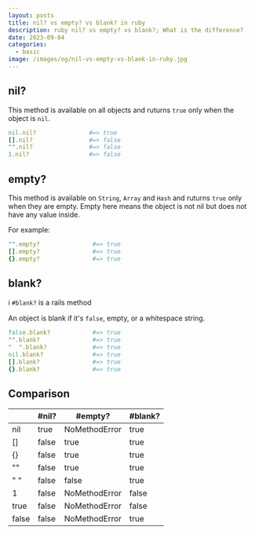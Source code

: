 ```yaml
---
layout: posts
title: nil? vs empty? vs blank? in ruby
description: ruby nil? vs empty? vs blank?; What is the difference?
date: 2023-09-04
categories:
  - basic
image: /images/og/nil-vs-empty-vs-blank-in-ruby.jpg
---
```


## nil?

This method is available on all objects and ruturns `true` only when the object is `nil`.

```ruby
nil.nil?               #=> true
[].nil?                #=> false
"".nil?                #=> false
1.nil?                 #=> false
```

## empty?

This method is available on `String`, `Array` and `Hash` and ruturns `true` only when they are empty.
Empty here means the object is not nil but does not have any value inside.

For example:

```ruby
"".empty?               #=> true
[].empty?               #=> true
{}.empty?               #=> true
```

## blank?

ℹ️ `#blank?` is a rails method

An object is blank if it's `false`, empty, or a whitespace string.

```ruby
false.blank?            #=> true
"".blank?               #=> true
"  ".blank?             #=> true
nil.blank?              #=> true
[].blank?               #=> true
{}.blank?               #=> true
```

## Comparison

<table>
  <thead>
    <tr>
      <th></th>
      <th>#nil?</th>
      <th>#empty?</th>
      <th>#blank?</th>
    </tr>
  </thead>
  <tbody>
    <tr>
      <td>nil</td>
      <td>true</td>
      <td>NoMethodError</td>
      <td>true</td>
    </tr>
    <tr>
      <td>[]</td>
      <td>false</td>
      <td>true</td>
      <td>true</td>
    </tr>
    <tr>
      <td>{}</td>
      <td>false</td>
      <td>true</td>
      <td>true</td>
    </tr>
    <tr>
      <td>""</td>
      <td>false</td>
      <td>true</td>
      <td>true</td>
    </tr>
    <tr>
      <td>" "</td>
      <td>false</td>
      <td>false</td>
      <td>true</td>
    </tr>
    <tr>
      <td>1</td>
      <td>false</td>
      <td>NoMethodError</td>
      <td>false</td>
    </tr>
    <tr>
      <td>true</td>
      <td>false</td>
      <td>NoMethodError</td>
      <td>false</td>
    </tr>
    <tr>
      <td>false</td>
      <td>false</td>
      <td>NoMethodError</td>
      <td>true</td>
    </tr>
  </tbody>
</table>
